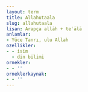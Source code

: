 ```yaml
---
layout: term
title: Allahutaala
slug: allahutaala
lisan: Arapça allāh + teʿālā
anlamlar:
- Yüce Tanrı, ulu Allah
ozellikler:
- - isim
  - din bilimi
ornekler:
- - ''
orneklerkaynak:
- - ''
---
```

